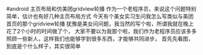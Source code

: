 #android 主页布局和仿美团gridview轮播
作为一个老程序员，来说这个问题特别简单，估计也有好几种主页布局方式
今天有个美女实习生问我怎么写类似与美团首页的那个gridview轮播
犹豫是美女问问题，我当然的写个啦，所谓我就在晚上花了2个小时的时间做了个，
大家不要以为我那个啦，我们作为老程序员应该多多照顾一些新人，这样我们也能够学到很多东西，才能够共同进步。
首先先看图，到底是个什么样子，其实很简单
